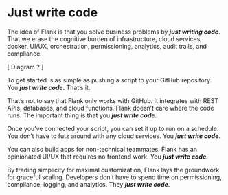 # Just write code

The idea of Flank is that you solve business problems by **_just writing code_**. That we erase the cognitive burden of infrastructure, cloud services, docker, UI/UX, orchestration, permissioning, analytics, audit trails, and compliance.

[ Diagram ? ]

To get started is as simple as pushing a script to your GitHub repository. You **_just write code_**. That’s it.

That’s not to say that Flank only works with GitHub. It integrates with REST APIs, databases, and cloud functions. Flank doesn’t care where the code runs. The important thing is that you **_just write code_**. 

Once you’ve connected your script, you can set it up to run on a schedule. You don’t have to futz around with any cloud services. You **_just write code_**.

You can also build apps for non-technical teammates. Flank has an opinionated UI/UX that requires no frontend work. You **_just write code_**.

By trading simplicity for maximal customization, Flank lays the groundwork for graceful scaling. Developers don’t have to spend time on permissioning, compliance, logging, and analytics. They **_just write code_**.